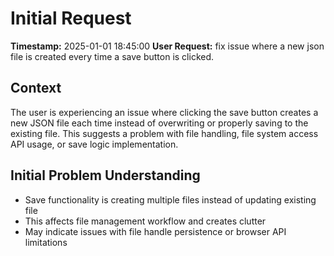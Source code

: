 # Initial Request

**Timestamp:** 2025-01-01 18:45:00
**User Request:** fix issue where a new json file is created every time a save button is clicked.

## Context
The user is experiencing an issue where clicking the save button creates a new JSON file each time instead of overwriting or properly saving to the existing file. This suggests a problem with file handling, file system access API usage, or save logic implementation.

## Initial Problem Understanding
- Save functionality is creating multiple files instead of updating existing file
- This affects file management workflow and creates clutter
- May indicate issues with file handle persistence or browser API limitations